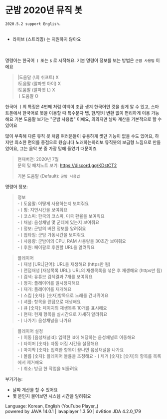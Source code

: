# 군밤 2020년 뮤직 봇

`2020.5.2 support English.`<br><br>

* 라이브 (스트리밍) 는 지원하지 않아요<br>

<br><br>
명령어는 한국어 `ㅣ` 또는 `$` 로 시작해요. 기본 명령어 정보를 보는 방법은 `군밤 사용법` 이에요<br>
> |도움말 (\의 쉬프트) X <br>
> I도움말 (알파벳 아이) X <br>
> l도움말 (알파벳 L) X <br>
> ㅣ도움말 O

한국어 ㅣ의 특징은 4번째 처럼 여백이 조금 생겨 한국어인 것을 쉽게 알 수 있고, 스마트폰에서 한국어로 봇을 이용할 때 특수문자 탭, 한/영키 변환 없이 편리하게 이용 가능해요
기본 도움말 보기는 "군밤 사용법" 이에요, 의외지만 날짜 계산을 기본적으로 할 수 있어요

많이 부족해 다른 뮤직 봇 처럼 여러분들이 유용하게 썻던 기능이 없을 수도 있어요, 하지만 최소한 편의를 중점으로 뒀습니다
노래하는하리보 뮤직봇의 보급형 느낌으로 만들었어요, 그는 음악 봇 중 가장 맘에 들었기 때문이죠

>현재버전: 2020년 7월  <br>
>문의 및 패치노트 보기: https://discord.gg/KDstCT2
>
>기본 도움말 (Default): `군밤 사용법`

명령어 정보: <br>
>정보<br>
>-ㅣ도움말: 어떻게 사용하는지 보여줘요 <br>
>-ㅣ핑: 지연시간을 보여줘요 <br>
>-ㅣ코스피: 한국의 코스피, 미국 환율을 보여줘요 <br>
>-ㅣ채널: 음성채널 몇 군데에 있는지 보여줘요 <br>
>-ㅣ정보: 군밤의 버전 정보를 알려줘요 <br>
>-ㅣ업타임: 군밤 가동시간을 보여줘요 <br>
>-ㅣ사용량: 군밤이의 CPU, RAM 사용량을 30초간 보여줘요 <br>
>-ㅣ후원: 페이팔로 후원할 URL을 알려줘요 <br>

>플레이어<br>
>-ㅣ재생 [URL|단어]: URL을 재생해요 (https만 됨) <br>
>-ㅣ랜덤재생 [재생목록 URL]: URL의 재생목록을 섞은 후 재생해요 (https만 됨) <br>
>-ㅣ검색: 유튜브 검색결과 7개를 보여줘요 <br>
>-ㅣ정지: 플레이어를 일시정지해요 <br>
>-ㅣ재개: 플레이어를 재개해요 <br>
>-ㅣ스킵 [숫자]: [숫자]항목으로 노래를 건너뛰어요 <br>
>-ㅣ셔플: 항목을 랜덤으로 재생해요 <br>
>-ㅣ큐 [숫자]: 페이지의 재생목록 10개를 표시해요 <br>
>-ㅣ현재: 현재 항목을 실시간으로 자세히 알려줘요 <br>
>-ㅣ나가기: 음성채널을 나가요 <br>

>플레이어 설정<br>
>-ㅣ이동 [음성채널id]: 입력한 id에 해당하는 음성채널로 이동해요 <br>
>-ㅣ타이머 [숫자]: 자동 꺼짐 시간을 설정해요 <br>
>-ㅣ마지막 [숫자]: 입력한 항목이 끝나면 음성채널을 나가요 <br>
>-ㅣ볼륨 [숫자]: 플레이어 볼륨을 조정해요
>-ㅣ제거 [숫자]: [숫자]의 항목를 목록에서 제거해요 <br>
>-ㅣ취소: 방금 한 작업을 되돌려요 <br>


부가기능: 
 - 날짜 계산을 할 수 있어요
 - 몇 분인지 물어보면 시스템 시간을 알려줘요
 
 Language: Korean, English (YouTube Player_) <br>
 powered by JAVA 14.0.1 | lavaplayer 1.3.50 | dv8tion JDA 4.2.0_179
